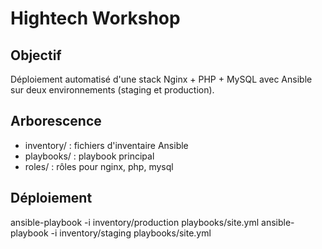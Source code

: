 # Hightech Workshop

## Objectif
Déploiement automatisé d'une stack Nginx + PHP + MySQL avec Ansible sur deux environnements (staging et production).

## Arborescence
- inventory/ : fichiers d'inventaire Ansible
- playbooks/ : playbook principal
- roles/ : rôles pour nginx, php, mysql

## Déploiement
ansible-playbook -i inventory/production playbooks/site.yml
ansible-playbook -i inventory/staging playbooks/site.yml
